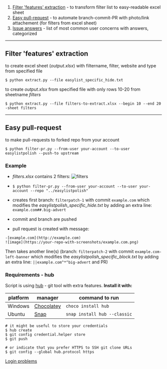 1. [Filter 'features' extraction](../master/extract-filters) - to transform filter list to easy-readable excel sheet
2. [Easy pull-request](../master/pull-requests) - to automate branch-commit-PR with photo/link attachement (for filters from excel sheet)
3. [Issue answers](../master/pull-requests) - list of most common user concerns with answers, categorized

---

## Filter 'features' extraction

to create excel sheet (*output.xlsx*) with filtername, filter, website and type from specified file

`$ python extract.py --file easylist_specific_hide.txt`

to create *output.xlsx* from specified file with only rows 10-20 from sheetname *filters*

`$ python extract.py --file filters-to-extract.xlsx --begin 10 --end 20 -sheet filters`

---

## Easy pull-request

to make pull-requests to forked repo from your account
```
$ python filter-pr.py --from-user your-account --to-user easylistpolish --push-to upstream
```

### Example


* *filters.xlsx* contains 2 filters:
![filters](../master/screens/readme_2.png)

* `$ python filter-pr.py --from-user your-account --to-user your-account --repo "../easylistpolish"`

* creates first branch: `filterpatch-1` with commit `example.com` which modifies the *easylistpolish_specific_hide.txt* by adding an extra line: `example.com##.big-advert` 
* commit and branch are pushed
* pull request is created with message:
```
-[example.com](http://example.com)
![image](https://your-repo-with-screenshots/example.com.png)
```

Then takes another line(s) (branch: `filterpatch-2` with commit `example.com-left-banner` which modifies the *easylistpolish_specific_block.txt* by adding an extra line: `||example.com^*^big-advert` and PR)

### Requirements - hub

Script is using [hub](https://github.com/github/hub) - git tool with extra features. 
**Install it with:**


platform | manager | command to run
---------|---------|---------------
Windows | [Chocolatey](https://chocolatey.org/) | `choco install hub`
Ubuntu | [Snap](https://snapcraft.io) | `snap install hub --classic`


```
# it might be useful to store your credentials
$ hub create
$ git config credential.helper store
$ git push

# or indicate that you prefer HTTPS to SSH git clone URLs
$ git config --global hub.protocol https

```
[Login problems](https://github.com/github/hub/issues/899)





